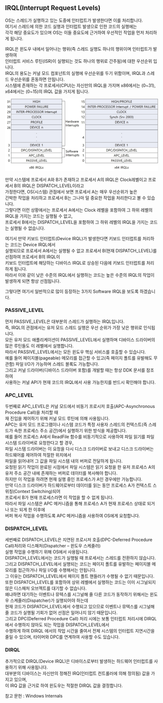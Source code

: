 ## IRQL(Interrupt Request Levels) 

OS는 스레드가 실행하고 있는 도중에 인터럽트가 발생한다면 이를 처리합니다.    
여기서 스레드에 의한 코드 실행과 인터럽트 발생으로 인한 코드의 실행에는    
각각 해당 중요도가 있으며 OS는 이들 중요도에 근거하여 우선적인 작업을 먼저 처리하게 됩니다.   
  
IRQL은 윈도우 내에서 일어나는 행위(즉 스레드 실행도 하나의 행위이며 인터럽트가 발생하여   
인터럽트 서비스 루틴(ISR)이 실행되는 것도 하나의 행위로 간주됨)에 대한 우선순위 입니다.   
IRQL의 용도는 커널 모드 컴포넌트의 실행에 우선순위를 두기 위함이며, IRQL과 스레드 우선순위를 혼동하면 안됩니다.    
시스템에 존재하는 각 프로세서(CPU)는 자신만의 IRQL을 가지며 x86에서는 (0~31), x64에서는 (0~15)의 IRQL 값을 가지게 됩니다.  

![이미지](./images/IRQL.jpg)  

만약 시스템에 프로세서 A와 B가 존재하고 프로세서 A의 IRQL은 Clock레벨이고 프로세서 B의 IRQL은 DISPATCH_LEVEL이라고   
가정한다면, OS(시스템) 관점에서 보면 프로세서 A는 매우 우선순위가 높은   
긴박한 작업을 처리하고 프로세서 B는 그나마 덜 중요한 작업을 처리한다고 볼 수 있습니다.    
그렇다면 이런 상황에서는 프로세서 A에서는 Clock 레벨을 포함하여 그 하위 레벨의 IRQL을 가지는 코드는 실행될 수 없고,   
프로세서 B에서는 DISPATCH_LEVEL을 포함하여 그 하위 레벨의 IRQL을 가지는 코드는 실행될 수 없습니다.  

여기서 만약 키보드 인터럽트(Device IRQL)가 발생한다면 키보드 인터럽트를 처리하는 코드는 Device IRQL에서    
실행되므로 프로세서 A에서는 실행될 수 없고 프로세서 B(현재 DISPATCH_LEVEL)를 선점하여 프로세서 B의 IRQL이   
키보드 인터럽트에 해당하는 디바이스 IRQL로 상승된 다음에 키보드 인터럽트를 처리하게 됩니다.    
따라서 이와 같이 낮은 수준의 IRQL에서 실행하는 코드는 높은 수준의 IRQL의 작업이 발생하게 되면 항상 선점됩니다.   

그렇다면 여기서 일반적으로 많이 등장하는 3가지 Software IRQL을 보도록 하겠습니다.   

### PASSIVE_LEVEL  
먼저 PASSIVE_LEVEL은 대부분의 스레드가 실행하는 IRQL입니다.   
즉, IRQL의 관점에서는 유저 모드 스레드 실행은 우선 순위가 가장 낮은 행위로 인식됩니다.   
모든 유저 모드 애플리케이션이 PASSIVE_LEVEL에서 실행하며 디바이스 드라이버의 많은 루틴들도 이 레벨에서 실행합니다.    
따라서 PASSIVE_LEVEL에서는 모든 윈도우 핵심 서비스를 호출할 수 있습니다.    
예를 들어 페이지블(pageable) 메모리를 접근할 수 있고(즉 페이지 폴트를 유발해도 무관함) 파일 I/O가 가능하며 스레드 블록도 가능합니다.    
그리고 커널 드라이버(디바이스 드라이버 포함)를 개발할 때는 항상 DDK 문서를 참조하여   
사용하는 커널 API가 현재 코드의 IRQL에서 사용 가능한지를 반드시 확인해야 합니다.    

### APC_LEVEL  
두번째로 APC_LEVEL은 커널 모드에서 비동기 프로시저 호출(APC-Asynchronous Procedure Call)을 처리할 때   
재 진입을 제어하기 위해 커널 모드 루틴에 의해 사용됩니다.    
APC는 유저 모드 프로그램이나 시스템 코드가 특정 사용자 스레드의 컨텍스트(즉 스레드가 속한 프로세스 주소 공간)에서 실행하기 위한 방식을 제공합니다.    
예를 들어 프로세스 A에서 ReadFile 함수를 비동기적으로 사용하여 파일 읽기를 파일 시스템 드라이버로 요청한다고 할 경우,   
파일 시스템 드라이버는 이 요청을 다시 디스크 드라이버로 보내고 디스크 드라이버는 하드웨어를 제어하여 적절한 위치에서   
파일을 읽어내어 그 값을 파일 시스템 내의 버퍼로 전달하게 됩니다.    
요청된 읽기 작업이 완료된 시점에서 파일 시스템은 읽기 요청을 한 유저 프로세스 A의 유저 주소 공간 내에 존재하는 버퍼로 데이터를 복사해야 합니다.    
하지만 이 작업을 하려면 현재 실행 중인 프로세스가 A인 경우에만 가능합니다.    
만약 디스크 드라이버가 하드웨어로부터 데이터를 읽는 동안 프로세스 A가 컨텍스트 스위칭(Context Switching)되어  
프로세서 B가 현재 프로세스라면 이 작업을 할 수 없게 됩니다.   
따라서 파일 시스템은 APC 메커니즘을 통해 프로세스 A가 현재 프로세스 상태로 되거나 또는 되게 한 이후에   
버퍼 복사 작업을 수행하도록 APC 메커니즘을 사용하여 OS에게 요청합니다.   

### DISPATCH_LEVEL    
세번째로 DISPATCH_LEVEL은 지연된 프로시저 호출(DPC-Deferred Procedure Call)처리와 디스패처(Dispatcher – 윈도우 스케줄러)   
실행 작업을 수행하기 위해 OS에서 사용됩니다.    
DISPATCH_LEVEL에서는 코드가 실행될 때 프로세서는 스레드를 전환하지 않습니다.    
그리고 DISPATCH_LEVEL에서 실행되는 코드는 페이지 폴트를 유발하는 페이지블 메모리를 접근하거나 파일 I/O를 수행해서는 안됩니다.   
그 이유는 DISPATCH_LEVEL에서 페이지 폴트 핸들러가 수행될 수 없기 때문입니다.   
또한 DISPATCH_LEVEL를 포함하여 상위 레벨에서 실행하는 코드는 이미 시그널되지 않은 디스패처 오브젝트를 대기할 수 없습니다.    
왜냐하면 대기하는 이벤트나 뮤텍스를 시그널해 줄 다른 코드가 동작하기 위해서는 윈도우 스케줄러(Dispatcher)가 실행되어야 하는데   
현재 코드가 DISPATCH_LEVEL에서 수행되고 있으므로 이벤트나 뮤텍스를 시그널해줄 코드가 실행될 기회가 없어 선점은 일어나지 않기 때문입니다.   
그리고 DPC(Deferred Procedure Call) 처리 시에는 보통 인터럽트 처리시에 DIRQL에서 수행하지 않아도 되는 작업을 DISPATCH_LEVEL에서   
수행하게 하여 DIRQL 에서의 작업 시간을 줄여서 전체 시스템의 인터럽트 지연시간을 줄일 수 있으며, 타이머와 DPC를 연계하여 사용할 수도 있습니다.   

### DIRQL  
추가적으로 DIRQL(Device IRQL)은 디바이스로부터 발생하는 하드웨어 인터럽트를 사용하기 위해 사용됩니다.   
대부분의 디바이스는 자신만의 정해진 IRQ(인터럽트 컨트롤러에 의해 정의됨) 값을 가지고 있으며,   
이 IRQ 값을 근거로 하여 윈도우는 적절한 DIRQL 값을 결정합니다.    

참고 문헌 : Windows Internals
